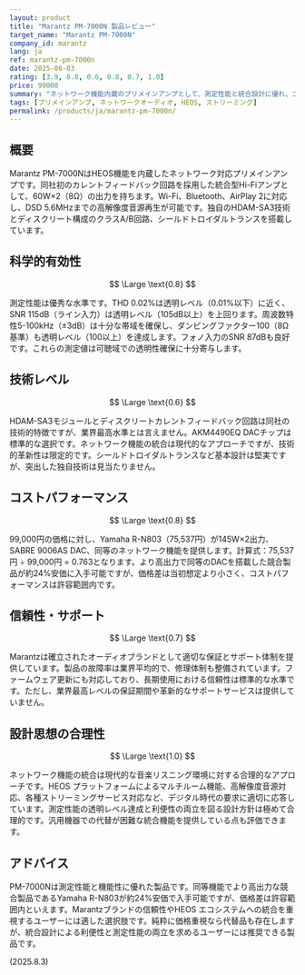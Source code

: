```yaml
---
layout: product
title: "Marantz PM-7000N 製品レビュー"
target_name: "Marantz PM-7000N"
company_id: marantz
lang: ja
ref: marantz-pm-7000n
date: 2025-08-03
rating: [3.9, 0.8, 0.6, 0.8, 0.7, 1.0]
price: 99000
summary: "ネットワーク機能内蔵のプリメインアンプとして、測定性能と統合設計に優れ、コストパフォーマンスも許容範囲内の製品"
tags: [プリメインアンプ, ネットワークオーディオ, HEOS, ストリーミング]
permalink: /products/ja/marantz-pm-7000n/
---
```


## 概要

Marantz PM-7000NはHEOS機能を内蔵したネットワーク対応プリメインアンプです。同社初のカレントフィードバック回路を採用した統合型Hi-Fiアンプとして、60W×2（8Ω）の出力を持ちます。Wi-Fi、Bluetooth、AirPlay 2に対応し、DSD 5.6MHzまでの高解像度音源再生が可能です。独自のHDAM-SA3技術とディスクリート構成のクラスA/B回路、シールドトロイダルトランスを搭載しています。

## 科学的有効性

$$ \Large \text{0.8} $$

測定性能は優秀な水準です。THD 0.02%は透明レベル（0.01%以下）に近く、SNR 115dB（ライン入力）は透明レベル（105dB以上）を上回ります。周波数特性5-100kHz（±3dB）は十分な帯域を確保し、ダンピングファクター100（8Ω基準）も透明レベル（100以上）を達成します。フォノ入力のSNR 87dBも良好です。これらの測定値は可聴域での透明性確保に十分寄与します。

## 技術レベル

$$ \Large \text{0.6} $$

HDAM-SA3モジュールとディスクリートカレントフィードバック回路は同社の技術的特徴ですが、業界最高水準とは言えません。AKM4490EQ DACチップは標準的な選択です。ネットワーク機能の統合は現代的なアプローチですが、技術的革新性は限定的です。シールドトロイダルトランスなど基本設計は堅実ですが、突出した独自技術は見当たりません。

## コストパフォーマンス

$$ \Large \text{0.8} $$

99,000円の価格に対し、Yamaha R-N803（75,537円）が145W×2出力、SABRE 9006AS DAC、同等のネットワーク機能を提供します。計算式：75,537円 ÷ 99,000円 = 0.763となります。より高出力で同等のDACを搭載した競合製品が約24%安価に入手可能ですが、価格差は当初想定より小さく、コストパフォーマンスは許容範囲内です。

## 信頼性・サポート

$$ \Large \text{0.7} $$

Marantzは確立されたオーディオブランドとして適切な保証とサポート体制を提供しています。製品の故障率は業界平均的で、修理体制も整備されています。ファームウェア更新にも対応しており、長期使用における信頼性は標準的な水準です。ただし、業界最高レベルの保証期間や革新的なサポートサービスは提供していません。

## 設計思想の合理性

$$ \Large \text{1.0} $$

ネットワーク機能の統合は現代的な音楽リスニング環境に対する合理的なアプローチです。HEOS プラットフォームによるマルチルーム機能、高解像度音源対応、各種ストリーミングサービス対応など、デジタル時代の要求に適切に応答しています。測定性能の透明レベル達成と利便性の両立を図る設計方針は極めて合理的です。汎用機器での代替が困難な統合機能を提供している点も評価できます。

## アドバイス

PM-7000Nは測定性能と機能性に優れた製品です。同等機能でより高出力な競合製品であるYamaha R-N803が約24%安価で入手可能ですが、価格差は許容範囲内といえます。Marantzブランドの信頼性やHEOS エコシステムへの統合を重視するユーザーには適した選択肢です。純粋に価格重視なら代替品も存在しますが、統合設計による利便性と測定性能の両立を求めるユーザーには推奨できる製品です。

(2025.8.3)
